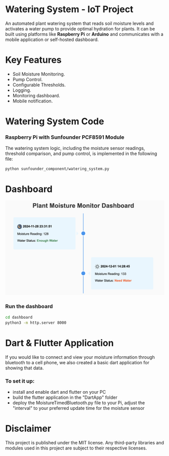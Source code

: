 # Watering System - IoT Project

An automated plant watering system that reads soil moisture levels and activates a water pump to provide optimal hydration for plants. It can be built using platforms like **Raspberry Pi** or **Arduino** and communicates with a mobile application or self-hosted dashboard.

# Key Features
- Soil Moisture Monitoring.
- Pump Control.
- Configurable Thresholds.
- Logging.
- Monitoring dashboard.
- Mobile notification.

# Watering System Code

### Raspberry Pi with Sunfounder PCF8591 Module 

The watering system logic, including the moisture sensor readings, threshold comparison, and pump control, is implemented in the following file:
```bash
python sunfounder_component/watering_system.py
```

# Dashboard

<img src="dashboard/dashboard_screen2.png" width="850px" />

### Run the dashboard
```bash
cd dashboard
python3 -m http.server 8000
```
# Dart & Flutter Application
If you would like to connect and view your moisture information through bluetooth to a cell phone, we also created a basic dart application for showing that data.

### To set it up:
- install and enable dart and flutter on your PC
- build the flutter application in the "DartApp" folder
- deploy the MoistureTimedBluetooth.py file to your Pi, adjust the "interval" to your preferred update time for the moisture sensor

  
# Disclaimer
This project is published under the MIT license. 
Any third-party libraries and modules used in this project are subject to their respective licenses.





